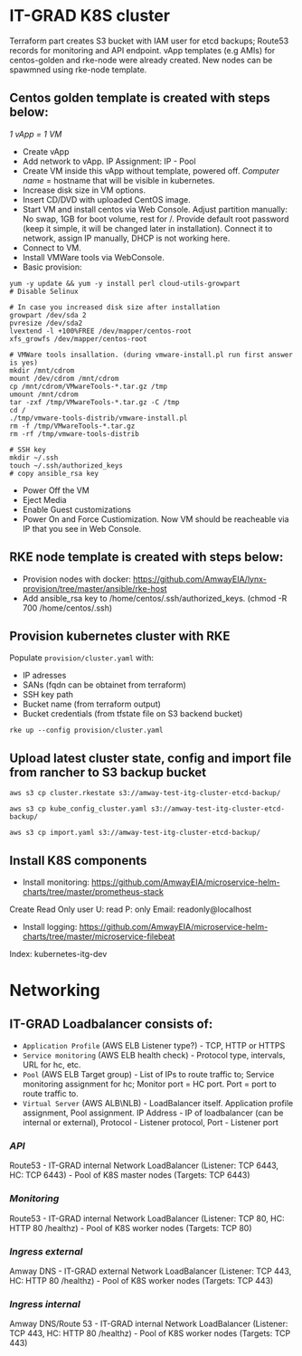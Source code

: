 # IT-GRAD K8S cluster

Terraform part creates S3 bucket with IAM user for etcd backups; Route53 records for monitoring and API endpoint. vApp templates (e.g AMIs) for centos-golden and rke-node were already created. New nodes can be spawmned using rke-node template.

## Centos golden template is created with steps below:

*1 vApp = 1 VM*
- Create vApp
- Add network to vApp. IP Assignment: IP - Pool
- Create VM inside this vApp without template, powered off. _Computer name_ = hostname that will be visible in kubernetes.
- Increase disk size in VM options. 
- Insert CD/DVD with uploaded CentOS image.
- Start VM and install centos via Web Console. 
Adjust partition manually: No swap, 1GB for boot volume, rest for /.
Provide default root password (keep it simple, it will be changed later in installation). Connect it to network, assign IP manually, DHCP is not working here.
- Connect to VM.
- Install VMWare tools via WebConsole.
- Basic provision:
```
yum -y update && yum -y install perl cloud-utils-growpart
# Disable Selinux

# In case you increased disk size after installation
growpart /dev/sda 2
pvresize /dev/sda2
lvextend -l +100%FREE /dev/mapper/centos-root
xfs_growfs /dev/mapper/centos-root

# VMWare tools insallation. (during vmware-install.pl run first answer is yes)
mkdir /mnt/cdrom
mount /dev/cdrom /mnt/cdrom
cp /mnt/cdrom/VMwareTools-*.tar.gz /tmp
umount /mnt/cdrom
tar -zxf /tmp/VMwareTools-*.tar.gz -C /tmp
cd /
./tmp/vmware-tools-distrib/vmware-install.pl
rm -f /tmp/VMwareTools-*.tar.gz
rm -rf /tmp/vmware-tools-distrib

# SSH key
mkdir ~/.ssh
touch ~/.ssh/authorized_keys
# copy ansible_rsa key
```
- Power Off the VM
- Eject Media
- Enable Guest customizations
- Power On and Force Custiomization. Now VM should be reacheable via IP that you see in Web Console.

## RKE node template is created with steps below:
- Provision nodes with docker: https://github.com/AmwayEIA/lynx-provision/tree/master/ansible/rke-host
- Add ansible_rsa key to /home/centos/.ssh/authorized_keys. 
(chmod -R 700 /home/centos/.ssh)


## Provision kubernetes cluster with RKE
Populate `provision/cluster.yaml` with:
* IP adresses
* SANs (fqdn can be obtainet from terraform)
* SSH key path
* Bucket name (from terraform output)
* Bucket credentials (from tfstate file on S3 backend bucket)
```
rke up --config provision/cluster.yaml
```

## Upload latest cluster state, config and import file from rancher to S3 backup bucket

```
aws s3 cp cluster.rkestate s3://amway-test-itg-cluster-etcd-backup/

aws s3 cp kube_config_cluster.yaml s3://amway-test-itg-cluster-etcd-backup/

aws s3 cp import.yaml s3://amway-test-itg-cluster-etcd-backup/
```

## Install K8S components
* Install monitoring: https://github.com/AmwayEIA/microservice-helm-charts/tree/master/prometheus-stack

Create Read Only user U: read P: only Email: readonly@localhost
* Install logging: https://github.com/AmwayEIA/microservice-helm-charts/tree/master/microservice-filebeat

Index: kubernetes-itg-dev



# Networking

## IT-GRAD Loadbalancer consists of:
- `Application Profile` (AWS ELB Listener type?) - TCP, HTTP or HTTPS
- `Service monitoring` (AWS ELB health check) - Protocol type, intervals, URL for hc, etc.
- `Pool` (AWS ELB Target group) - List of IPs to route traffic to; Service monitoring assignment for hc; Monitor port = HC port. Port = port to route traffic to.
- `Virtual Server` (AWS ALB\NLB) - LoadBalancer itself. Application profile assignment, Pool assignment. IP Address - IP of loadbalancer (can be internal or external), Protocol - Listener protocol, Port - Listener port

### _API_
Route53 - IT-GRAD internal Network LoadBalancer (Listener: TCP 6443, HC: TCP 6443) - Pool of K8S master nodes (Targets: TCP 6443)

### _Monitoring_
Route53 - IT-GRAD internal Network LoadBalancer (Listener: TCP 80, HC: HTTP 80 /healthz) - Pool of K8S worker nodes (Targets: TCP 80)

### _Ingress external_
Amway DNS - IT-GRAD external Network LoadBalancer (Listener: TCP 443, HC: HTTP 80 /healthz) - Pool of K8S worker nodes (Targets: TCP 443)

### _Ingress internal_
Amway DNS/Route 53 - IT-GRAD internal Network LoadBalancer (Listener: TCP 443, HC: HTTP 80 /healthz) - Pool of K8S worker nodes (Targets: TCP 443)
